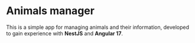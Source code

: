 # Animals manager
This is a simple app for managing animals and their information, developed to gain experience with **NestJS** and **Angular 17**.
